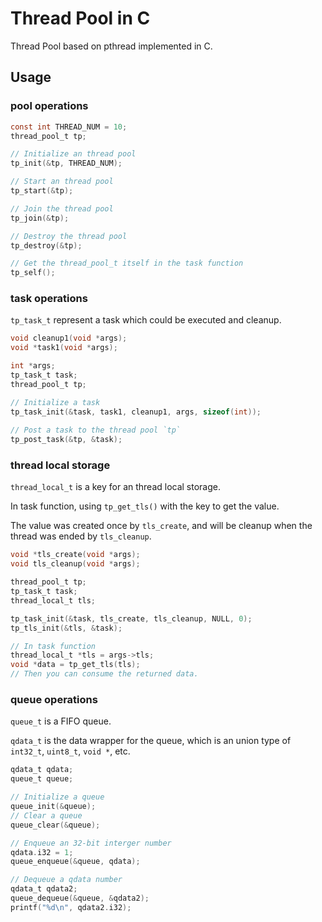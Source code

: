 # Thread Pool in C

Thread Pool based on pthread implemented in C.



## Usage

### pool operations

```c
const int THREAD_NUM = 10;
thread_pool_t tp;

// Initialize an thread pool
tp_init(&tp, THREAD_NUM);

// Start an thread pool
tp_start(&tp);

// Join the thread pool
tp_join(&tp);

// Destroy the thread pool
tp_destroy(&tp);

// Get the thread_pool_t itself in the task function
tp_self();
```



### task operations

`tp_task_t` represent a task which could be executed and cleanup.

```c
void cleanup1(void *args);
void *task1(void *args);

int *args;
tp_task_t task;
thread_pool_t tp;

// Initialize a task
tp_task_init(&task, task1, cleanup1, args, sizeof(int));
             
// Post a task to the thread pool `tp`
tp_post_task(&tp, &task);
```



### thread local storage

`thread_local_t` is a key for an thread local storage. 

In task function, using `tp_get_tls()` with the key to get the value. 

The value was created once by `tls_create`, and will be cleanup when the thread was ended by `tls_cleanup`.

```c
void *tls_create(void *args);
void tls_cleanup(void *args);

thread_pool_t tp;
tp_task_t task;
thread_local_t tls;

tp_task_init(&task, tls_create, tls_cleanup, NULL, 0);
tp_tls_init(&tls, &task);

// In task function
thread_local_t *tls = args->tls;
void *data = tp_get_tls(tls);
// Then you can consume the returned data.
```



### queue operations

`queue_t` is a FIFO queue.

`qdata_t` is the data wrapper for the queue, which is an union type of `int32_t`, `uint8_t`,  `void *`, etc.

```c
qdata_t qdata;
queue_t queue;

// Initialize a queue
queue_init(&queue);
// Clear a queue
queue_clear(&queue);

// Enqueue an 32-bit interger number
qdata.i32 = 1;
queue_enqueue(&queue, qdata);

// Dequeue a qdata number
qdata_t qdata2;
queue_dequeue(&queue, &qdata2);
printf("%d\n", qdata2.i32);
```